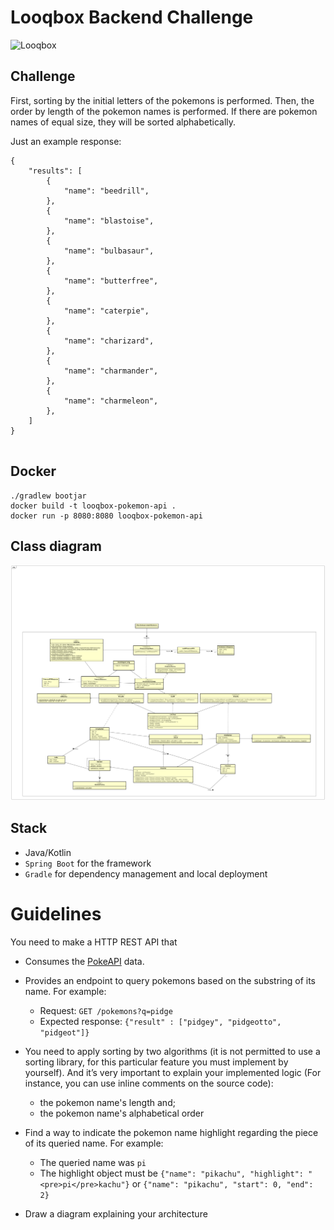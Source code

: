 # Looqbox Backend Challenge
![Looqbox](https://github.com/looqbox/looqbox-backend-challenge/blob/master/logo.png)

## Challenge

First, sorting by the initial letters of the pokemons is performed. Then, the order by length of the pokemon names is performed. If there are pokemon names of equal size, they will be sorted alphabetically.

Just an example response:

```
{
    "results": [
        {
            "name": "beedrill",
        },
        {
            "name": "blastoise",
        },
        {
            "name": "bulbasaur",
        },
        {
            "name": "butterfree",
        },
        {
            "name": "caterpie",
        },
        {
            "name": "charizard",
        },
        {
            "name": "charmander",
        },
        {
            "name": "charmeleon",
        },
    ] 
}


```

## Docker

```
./gradlew bootjar
docker build -t looqbox-pokemon-api .     
docker run -p 8080:8080 looqbox-pokemon-api
```

## Class diagram 

![classDiagram](https://github.com/RamonBecker/looqbox-backend-challenge/blob/master/diagrams/UML%20Class%20Diagram.png)



## Stack
- Java/Kotlin
- `Spring Boot` for the framework
- `Gradle` for dependency management and local deployment


# Guidelines
You need to make a HTTP REST API that 
- Consumes the [PokeAPI](https://pokeapi.co/) data.
- Provides an endpoint to query pokemons based on the substring of its name. For example:
  - Request: `GET /pokemons?q=pidge`
  - Expected response: ```{"result" : ["pidgey", "pidgeotto", "pidgeot"]}```
- You need to apply sorting by two algorithms (it is not permitted to use a sorting library, for this particular feature you must implement by yourself). And it’s very important to explain your implemented logic (For instance, you can use inline comments on the source code): 
  - the pokemon name's length and; 
  - the pokemon name's alphabetical order 
 
- Find a way to indicate the pokemon name highlight regarding the piece of its queried name. For example:
  - The queried name was `pi`
  - The highlight object must be ```{"name": "pikachu", "highlight": "<pre>pi</pre>kachu"}``` or ```{"name": "pikachu", "start": 0, "end": 2}```
- Draw a diagram explaining your architecture
